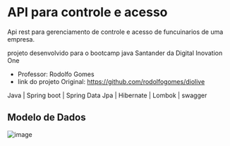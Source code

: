 # API para controle e acesso

Api rest para gerenciamento de controle e acesso de funcuinarios de uma empresa.

projeto desenvolvido para o bootcamp java Santander da Digital Inovation One

* Professor: Rodolfo Gomes
* link do projeto Original: https://github.com/rodolfogomes/diolive
 
Java | Spring boot | Spring Data Jpa | Hibernate | Lombok | swagger


## Modelo de Dados
![image](https://user-images.githubusercontent.com/6122791/123674340-e3a4ae00-d817-11eb-8e50-4b95c0d0efc2.png)


